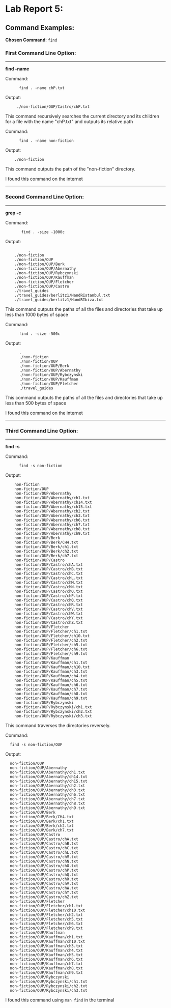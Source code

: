 # Lab Report 5: 

## Command Examples: ##

**Chosen Command**: `find `

### First Command Line Option: ###

---

**find -name**

Command:

          find . -name chP.txt
          
Output:
    
         ./non-fiction/OUP/Castro/chP.txt
          
This command recursively searches the current directory and its children for a file with the name "chP.txt" and outputs its relative path

Command:

          find . -name non-fiction 
          
Output:
    
        ./non-fiction
        
This command outputs the path of the "non-fiction" directory.

I found this command on the internet

---

### Second Command Line Option: ###

---

**grep -c**

Command:

           find . -size -1000c 
          
Output:
    
              .
        ./non-fiction
        ./non-fiction/OUP
        ./non-fiction/OUP/Berk
        ./non-fiction/OUP/Abernathy
        ./non-fiction/OUP/Rybczynski
        ./non-fiction/OUP/Kauffman
        ./non-fiction/OUP/Fletcher
        ./non-fiction/OUP/Castro
        ./travel_guides
        ./travel_guides/berlitz1/HandRIstanbul.txt
        ./travel_guides/berlitz1/HandRIbiza.txt
        
          
This command outputs the paths of all the files and directories that take up less than 1000 bytes of space
          

Command:

          find . -size -500c 
          
Output:
    
          .
          ./non-fiction
          ./non-fiction/OUP
          ./non-fiction/OUP/Berk
          ./non-fiction/OUP/Abernathy
          ./non-fiction/OUP/Rybczynski
          ./non-fiction/OUP/Kauffman
          ./non-fiction/OUP/Fletcher
          ./travel_guides

This command outputs the paths of all the files and directories that take up less than 500 bytes of space
          


I found this command on the internet
 
 ---

### Third Command Line Option: ###

---

**find -s**

Command:

          find -s non-fiction   
          
Output:
    
        non-fiction
        non-fiction/OUP
        non-fiction/OUP/Abernathy
        non-fiction/OUP/Abernathy/ch1.txt
        non-fiction/OUP/Abernathy/ch14.txt
        non-fiction/OUP/Abernathy/ch15.txt
        non-fiction/OUP/Abernathy/ch2.txt
        non-fiction/OUP/Abernathy/ch3.txt
        non-fiction/OUP/Abernathy/ch6.txt
        non-fiction/OUP/Abernathy/ch7.txt
        non-fiction/OUP/Abernathy/ch8.txt
        non-fiction/OUP/Abernathy/ch9.txt
        non-fiction/OUP/Berk
        non-fiction/OUP/Berk/CH4.txt
        non-fiction/OUP/Berk/ch1.txt
        non-fiction/OUP/Berk/ch2.txt
        non-fiction/OUP/Berk/ch7.txt
        non-fiction/OUP/Castro
        non-fiction/OUP/Castro/chA.txt
        non-fiction/OUP/Castro/chB.txt
        non-fiction/OUP/Castro/chC.txt
        non-fiction/OUP/Castro/chL.txt
        non-fiction/OUP/Castro/chM.txt
        non-fiction/OUP/Castro/chN.txt
        non-fiction/OUP/Castro/chO.txt
        non-fiction/OUP/Castro/chP.txt
        non-fiction/OUP/Castro/chQ.txt
        non-fiction/OUP/Castro/chR.txt
        non-fiction/OUP/Castro/chV.txt
        non-fiction/OUP/Castro/chW.txt
        non-fiction/OUP/Castro/chY.txt
        non-fiction/OUP/Castro/chZ.txt
        non-fiction/OUP/Fletcher
        non-fiction/OUP/Fletcher/ch1.txt
        non-fiction/OUP/Fletcher/ch10.txt
        non-fiction/OUP/Fletcher/ch2.txt
        non-fiction/OUP/Fletcher/ch5.txt
        non-fiction/OUP/Fletcher/ch6.txt
        non-fiction/OUP/Fletcher/ch9.txt
        non-fiction/OUP/Kauffman
        non-fiction/OUP/Kauffman/ch1.txt
        non-fiction/OUP/Kauffman/ch10.txt
        non-fiction/OUP/Kauffman/ch3.txt
        non-fiction/OUP/Kauffman/ch4.txt
        non-fiction/OUP/Kauffman/ch5.txt
        non-fiction/OUP/Kauffman/ch6.txt
        non-fiction/OUP/Kauffman/ch7.txt
        non-fiction/OUP/Kauffman/ch8.txt
        non-fiction/OUP/Kauffman/ch9.txt
        non-fiction/OUP/Rybczynski
        non-fiction/OUP/Rybczynski/ch1.txt
        non-fiction/OUP/Rybczynski/ch2.txt
        non-fiction/OUP/Rybczynski/ch3.txt
          
This command traverses the directories reversely.

Command:
  
      find -s non-fiction/OUP

Output:
      
      non-fiction/OUP
      non-fiction/OUP/Abernathy
      non-fiction/OUP/Abernathy/ch1.txt
      non-fiction/OUP/Abernathy/ch14.txt
      non-fiction/OUP/Abernathy/ch15.txt
      non-fiction/OUP/Abernathy/ch2.txt
      non-fiction/OUP/Abernathy/ch3.txt
      non-fiction/OUP/Abernathy/ch6.txt
      non-fiction/OUP/Abernathy/ch7.txt
      non-fiction/OUP/Abernathy/ch8.txt
      non-fiction/OUP/Abernathy/ch9.txt
      non-fiction/OUP/Berk
      non-fiction/OUP/Berk/CH4.txt
      non-fiction/OUP/Berk/ch1.txt
      non-fiction/OUP/Berk/ch2.txt
      non-fiction/OUP/Berk/ch7.txt
      non-fiction/OUP/Castro
      non-fiction/OUP/Castro/chA.txt
      non-fiction/OUP/Castro/chB.txt
      non-fiction/OUP/Castro/chC.txt
      non-fiction/OUP/Castro/chL.txt
      non-fiction/OUP/Castro/chM.txt
      non-fiction/OUP/Castro/chN.txt
      non-fiction/OUP/Castro/chO.txt
      non-fiction/OUP/Castro/chP.txt
      non-fiction/OUP/Castro/chQ.txt
      non-fiction/OUP/Castro/chR.txt
      non-fiction/OUP/Castro/chV.txt
      non-fiction/OUP/Castro/chW.txt
      non-fiction/OUP/Castro/chY.txt
      non-fiction/OUP/Castro/chZ.txt
      non-fiction/OUP/Fletcher
      non-fiction/OUP/Fletcher/ch1.txt
      non-fiction/OUP/Fletcher/ch10.txt
      non-fiction/OUP/Fletcher/ch2.txt
      non-fiction/OUP/Fletcher/ch5.txt
      non-fiction/OUP/Fletcher/ch6.txt
      non-fiction/OUP/Fletcher/ch9.txt
      non-fiction/OUP/Kauffman
      non-fiction/OUP/Kauffman/ch1.txt
      non-fiction/OUP/Kauffman/ch10.txt
      non-fiction/OUP/Kauffman/ch3.txt
      non-fiction/OUP/Kauffman/ch4.txt
      non-fiction/OUP/Kauffman/ch5.txt
      non-fiction/OUP/Kauffman/ch6.txt
      non-fiction/OUP/Kauffman/ch7.txt
      non-fiction/OUP/Kauffman/ch8.txt
      non-fiction/OUP/Kauffman/ch9.txt
      non-fiction/OUP/Rybczynski
      non-fiction/OUP/Rybczynski/ch1.txt
      non-fiction/OUP/Rybczynski/ch2.txt
      non-fiction/OUP/Rybczynski/ch3.txt


I found this command using `man find` in the terminal

          
          
          
          

          
          
          
          

          
          
          
          

          
          
          
          
